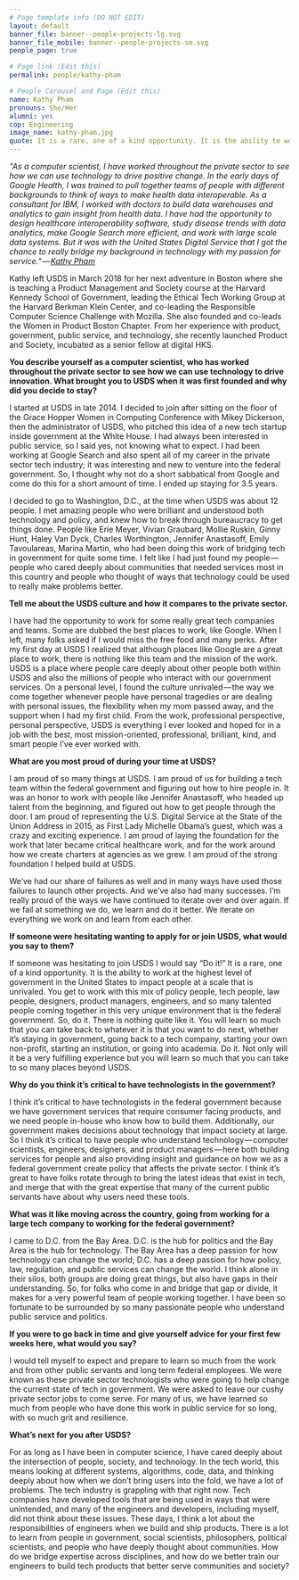 ```yaml
---
# Page template info (DO NOT EDIT)
layout: default
banner_file: banner--people-projects-lg.svg
banner_file_mobile: banner--people-projects-sm.svg
people_page: true

# Page link (Edit this)
permalink: people/kathy-pham

# People Carousel and Page (Edit this)
name: Kathy Pham
pronouns: She/Her
alumni: yes
cop: Engineering
image_name: kathy-pham.jpg
quote: It is a rare, one of a kind opportunity. It is the ability to work at the highest level of government in the United States to impact people at a scale that is unrivaled.
---
```


*"As a computer scientist, I have worked throughout the private sector to see how we can use technology to drive positive change. In the early days of Google Health, I was trained to pull together teams of people with different backgrounds to think of ways to make health data interoperable. As a consultant for IBM, I worked with doctors to build data warehouses and analytics to gain insight from health data. I have had the opportunity to design healthcare interoperability software, study disease trends with data analytics, make Google Search more efficient, and work with large scale data systems. But it was with the United States Digital Service that I got the chance to really bridge my background in technology with my passion for service." — [Kathy Pham](https://medium.com/the-u-s-digital-service/why-i-joined-the-u-s-digital-service-24c6682afce2)*

Kathy left USDS in March 2018 for her next adventure in Boston where she is teaching a Product Management and Society course at the Harvard Kennedy School of Government, leading the Ethical Tech Working Group at the Harvard Berkman Klein Center, and co-leading the Responsible Computer Science Challenge with Mozilla. She also founded and co-leads the Women in Product Boston Chapter. From her experience with product, government, public service, and technology, she recently launched Product and Society, incubated as a senior fellow at digital HKS.

**You describe yourself as a computer scientist, who has worked throughout the private sector to see how we can use technology to drive innovation. What brought you to USDS when it was first founded and why did you decide to stay?**

I started at USDS in late 2014. I decided to join after sitting on the floor of the Grace Hopper Women in Computing Conference with Mikey Dickerson, then the administrator of USDS, who pitched this idea of a new tech startup inside government at the White House. I had always been interested in public service, so I said yes, not knowing what to expect. I had been working at Google Search and also spent all of my career in the private sector tech industry; it was interesting and new to venture into the federal government. So, I thought why not do a short sabbatical from Google and come do this for a short amount of time. I ended up staying for 3.5 years.

I decided to go to Washington, D.C., at the time when USDS was about 12 people. I met amazing people who were brilliant and understood both technology and policy, and knew how to break through bureaucracy to get things done. People like Erie Meyer, Vivian Graubard, Mollie Ruskin, Ginny Hunt, Haley Van Dyck, Charles Worthington, Jennifer Anastasoff, Emily Tavoulareas, Marina Martin, who had been doing this work of bridging tech in government for quite some time. I felt like I had just found my people — people who cared deeply about communities that needed services most in this country and people who thought of ways that technology could be used to really make problems better.

**Tell me about the USDS culture and how it compares to the private sector.**

I have had the opportunity to work for some really great tech companies and teams. Some are dubbed the best places to work, like Google. When I left, many folks asked if I would miss the free food and many perks. After my first day at USDS I realized that although places like Google are a great place to work, there is nothing like this team and the mission of the work. USDS is a place where people care deeply about other people both within USDS and also the millions of people who interact with our government services. On a personal level, I found the culture unrivaled — the way we come together whenever people have personal tragedies or are dealing with personal issues, the flexibility when my mom passed away, and the support when I had my first child. From the work, professional perspective, personal perspective, USDS is everything I ever looked and hoped for in a job with the best, most mission-oriented, professional, brilliant, kind, and smart people I’ve ever worked with.

**What are you most proud of during your time at USDS?**

I am proud of so many things at USDS. I am proud of us for building a tech team within the federal government and figuring out how to hire people in. It was an honor to work with people like Jennifer Anastasoff, who headed up talent from the beginning, and figured out how to get people through the door. I am proud of representing the U.S. Digital Service at the State of the Union Address in 2015, as First Lady Michelle Obama’s guest, which was a crazy and exciting experience. I am proud of laying the foundation for the work that later became critical healthcare work, and for the work around how we create charters at agencies as we grew. I am proud of the strong foundation I helped build at USDS.

We’ve had our share of failures as well and in many ways have used those failures to launch other projects. And we’ve also had many successes. I’m really proud of the ways we have continued to iterate over and over again. If we fail at something we do, we learn and do it better. We iterate on everything we work on and learn from each other.

**If someone were hesitating wanting to apply for or join USDS, what would you say to them?**

If someone was hesitating to join USDS I would say “Do it!” It is a rare, one of a kind opportunity. It is the ability to work at the highest level of government in the United States to impact people at a scale that is unrivaled. You get to work with this mix of policy people, tech people, law people, designers, product managers, engineers, and so many talented people coming together in this very unique environment that is the federal government. So, do it. There is nothing quite like it. You will learn so much that you can take back to whatever it is that you want to do next, whether it’s staying in government, going back to a tech company, starting your own non-profit, starting an institution, or going into academia. Do it. Not only will it be a very fulfilling experience but you will learn so much that you can take to so many places beyond USDS.

**Why do you think it’s critical to have technologists in the government?**

I think it’s critical to have technologists in the federal government because we have government services that require consumer facing products, and we need people in-house who know how to build them. Additionally, our government makes decisions about technology that impact society at large. So I think it’s critical to have people who understand technology — computer scientists, engineers, designers, and product managers — here both building services for people and also providing insight and guidance on how we as a federal government create policy that affects the private sector. I think it’s great to have folks rotate through to bring the latest ideas that exist in tech, and merge that with the great expertise that many of the current public servants have about why users need these tools.

**What was it like moving across the country, going from working for a large tech company to working for the federal government?**

I came to D.C. from the Bay Area. D.C. is the hub for politics and the Bay Area is the hub for technology. The Bay Area has a deep passion for how technology can change the world; D.C. has a deep passion for how policy, law, regulation, and public services can change the world. I think alone in their silos, both groups are doing great things, but also have gaps in their understanding. So, for folks who come in and bridge that gap or divide, it makes for a very powerful team of people working together. I have been so fortunate to be surrounded by so many passionate people who understand public service and politics.

**If you were to go back in time and give yourself advice for your first few weeks here, what would you say?**

I would tell myself to expect and prepare to learn so much from the work and from other public servants and long term federal employees. We were known as these private sector technologists who were going to help change the current state of tech in government. We were asked to leave our cushy private sector jobs to come serve. For many of us, we have learned so much from people who have done this work in public service for so long, with so much grit and resilience.

**What’s next for you after USDS?**

For as long as I have been in computer science, I have cared deeply about the intersection of people, society, and technology. In the tech world, this means looking at different systems, algorithms, code, data, and thinking deeply about how when we don’t bring users into the fold, we have a lot of problems. The tech industry is grappling with that right now. Tech companies have developed tools that are being used in ways that were unintended, and many of the engineers and developers, including myself, did not think about these issues. These days, I think a lot about the responsibilities of engineers when we build and ship products. There is a lot to learn from people in government, social scientists, philosophers, political scientists, and people who have deeply thought about communities. How do we bridge expertise across disciplines, and how do we better train our engineers to build tech products that better serve communities and society?
